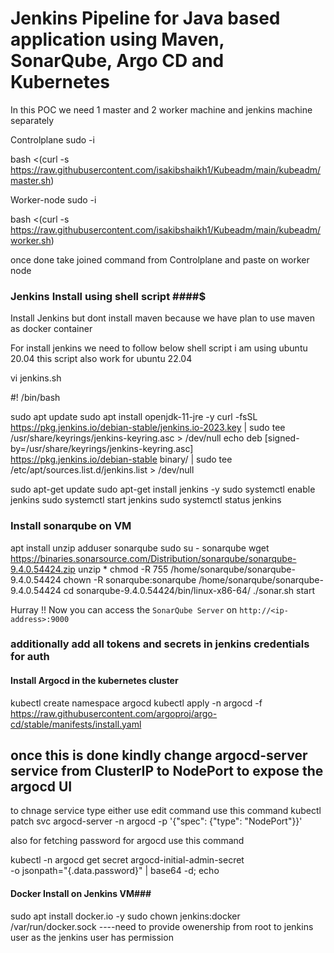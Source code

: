 # Jenkins Pipeline for Java based application using Maven, SonarQube, Argo CD and Kubernetes
In this POC we need 1 master and 2 worker machine and jenkins machine separately

Controlplane
sudo -i

bash <(curl -s https://raw.githubusercontent.com/isakibshaikh1/Kubeadm/main/kubeadm/master.sh)

Worker-node
sudo -i

bash <(curl -s https://raw.githubusercontent.com/isakibshaikh1/Kubeadm/main/kubeadm/worker.sh)

once done take joined command from Controlplane and paste on worker node


### Jenkins Install using shell script ####$
Install Jenkins but dont install maven because we have plan to use maven as docker container

For install jenkins we need to follow below shell script i am using ubuntu 20.04 this script also work for ubuntu 22.04

vi jenkins.sh

#! /bin/bash

sudo apt update
sudo apt install openjdk-11-jre -y
curl -fsSL https://pkg.jenkins.io/debian-stable/jenkins.io-2023.key | sudo tee \
  /usr/share/keyrings/jenkins-keyring.asc > /dev/null
echo deb [signed-by=/usr/share/keyrings/jenkins-keyring.asc] \
  https://pkg.jenkins.io/debian-stable binary/ | sudo tee \
  /etc/apt/sources.list.d/jenkins.list > /dev/null

sudo apt-get update
sudo apt-get install jenkins -y
sudo systemctl enable jenkins
sudo systemctl start jenkins
sudo systemctl status jenkins


### Install sonarqube on VM ###

apt install unzip
adduser sonarqube
sudo su - sonarqube
wget https://binaries.sonarsource.com/Distribution/sonarqube/sonarqube-9.4.0.54424.zip
unzip *
chmod -R 755 /home/sonarqube/sonarqube-9.4.0.54424
chown -R sonarqube:sonarqube /home/sonarqube/sonarqube-9.4.0.54424
cd sonarqube-9.4.0.54424/bin/linux-x86-64/
./sonar.sh start


Hurray !! Now you can access the `SonarQube Server` on `http://<ip-address>:9000` 

### additionally add all tokens and secrets in jenkins credentials for auth ###

#### Install Argocd in the kubernetes cluster ####

kubectl create namespace argocd
kubectl apply -n argocd -f https://raw.githubusercontent.com/argoproj/argo-cd/stable/manifests/install.yaml

## once this is done kindly change argocd-server service from ClusterIP to NodePort to expose the argocd UI
to chnage service type either use edit command use this command 
kubectl patch svc argocd-server -n argocd -p '{"spec": {"type": "NodePort"}}'

also for fetching password for argocd use this command 

 kubectl -n argocd get secret argocd-initial-admin-secret \
          -o jsonpath="{.data.password}" | base64 -d; echo

#### Docker Install on Jenkins VM###
sudo apt install docker.io -y
sudo chown jenkins:docker /var/run/docker.sock ----need to provide owenership  from root to jenkins user as the jenkins user has permission



